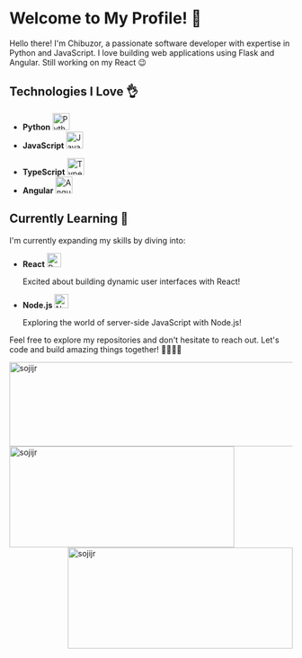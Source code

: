 

<!--

Here are some ideas to get you started:

- 🔭 I’m currently working on ...
- 🌱 I’m currently learning ...
- 👯 I’m looking to collaborate on ...
- 🤔 I’m looking for help with ...
- 💬 Ask me about ...
- 📫 How to reach me: ...
- 😄 Pronouns: ...
- ⚡ Fun fact: ...
-->


# Welcome to My Profile! 🚀

Hello there! I'm Chibuzor, a passionate software developer with expertise in Python and JavaScript. I love building web applications using Flask and Angular. Still working on my React 😉

## Technologies I Love 👌

- **Python** <img src="https://www.python.org/static/community_logos/python-logo.png" alt="Python Logo" width="30"/>
- **JavaScript** <img src="https://upload.wikimedia.org/wikipedia/commons/6/6a/JavaScript-logo.png" alt="JavaScript Logo" width="30"/>
<!-- **Flask** <img src="https://flask.palletsprojects.com/en/2.1.x/_images/flask-logo.png" alt="Flask Logo" width="30"/> -->
- **TypeScript** <img src="https://seeklogo.com/images/T/typescript-logo-B29A3F462D-seeklogo.com.png" alt="TypeScript Logo" width="30"/>
- **Angular** <img src="https://angular.io/assets/images/logos/angular/angular.png" alt="Angular Logo" width="30"/>

<!--
## My Projects

- [Project 1](link-to-project1): A brief description of your project.
- [Project 2](link-to-project2): Another exciting project you've worked on.
-->

<!--
- Portfolio: [Your Portfolio](link-to-portfolio)
-->

## Currently Learning 🌱
I'm currently expanding my skills by diving into:


- **React** <img src="https://upload.wikimedia.org/wikipedia/commons/thumb/a/a7/React-icon.svg/1280px-React-icon.svg.png" alt="React Logo" width="25"/>
  
  Excited about building dynamic user interfaces with React!

- **Node.js** <img src="https://upload.wikimedia.org/wikipedia/commons/thumb/d/d9/Node.js_logo.svg/1280px-Node.js_logo.svg.png" alt="Node.js Logo" width="25"/>
  
  Exploring the world of server-side JavaScript with Node.js!

Feel free to explore my repositories and don't hesitate to reach out. Let's code and build amazing things together! 👩‍💻👨‍💻

<img align="left" src="https://github-readme-stats.vercel.app/api/top-langs?username=chibuzor9&show_icons=true&locale=en&layout=compact" alt="sojijr" height="150" width="700" />

<img align="center" src="https://github-readme-stats.vercel.app/api?username=chibuzor9&show_icons=true&locale=en" alt="sojijr" height="180" width="400"/>

<img align="right" src="https://github-readme-streak-stats.herokuapp.com/?user=chibuzor9&theme=default" alt="sojijr" height="180" width="400"/>



